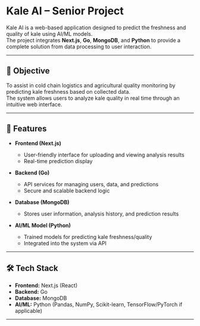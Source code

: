 # Kale AI – Senior Project

Kale AI is a web-based application designed to predict the freshness and quality of kale using AI/ML models.  
The project integrates **Next.js**, **Go**, **MongoDB**, and **Python** to provide a complete solution from data processing to user interaction.

---

## 🎯 Objective
To assist in cold chain logistics and agricultural quality monitoring by predicting kale freshness based on collected data.  
The system allows users to analyze kale quality in real time through an intuitive web interface.

---

## 🚀 Features

- **Frontend (Next.js)**  
  - User-friendly interface for uploading and viewing analysis results  
  - Real-time prediction display  

- **Backend (Go)**  
  - API services for managing users, data, and predictions  
  - Secure and scalable backend logic  

- **Database (MongoDB)**  
  - Stores user information, analysis history, and prediction results  

- **AI/ML Model (Python)**  
  - Trained models for predicting kale freshness/quality  
  - Integrated into the system via API  

---

## 🛠 Tech Stack

- **Frontend:** Next.js (React)  
- **Backend:** Go  
- **Database:** MongoDB  
- **AI/ML:** Python (Pandas, NumPy, Scikit-learn, TensorFlow/PyTorch if applicable)  

---
